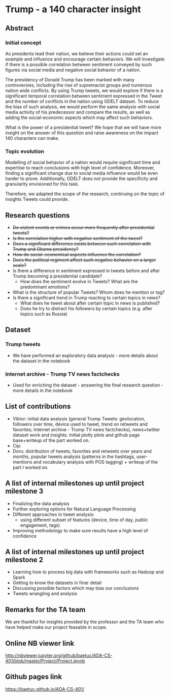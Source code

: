 # Trump - a 140 character insight

## Abstract

### Initial concept
As presidents lead their nation, we believe their actions could set an example and influence and encourage certain behaviors. We will investigate if there is a possible correlation between sentiment conveyed by such figures via social media and negative social behavior of a nation.

The presidency of Donald Trump has been marked with many controversies, including the rise of supremacist groups and numerous nation wide conflicts. By using Trump tweets, we would explore if there is a significant temporal correlation between sentiment expressed in the Tweet and the number of conflicts in the nation using GDELT dataset. To reduce the bias of such analysis, we would perform the same analysis with social media activity of his predecessor and compare the results, as well as adding the social-economic aspects which may affect such behaviors.

What is the power of a presidential tweet? We hope that we will have more insight on the answer of this question and raise awareness on the impact 140 characters can make.

### Topic evolution
Modelling of social behavior of a nation would require significant time and expertise to reach conclusions with high level of confidence. Moreover, finding a significant change due to social media influence would be even harder to prove. Additionally, GDELT does not provide the specificity and granularity envisioned for this task.

Therefore, we adapted the scope of the research, continuing on the topic of insights Tweets could provide.

## Research questions
* ~~Do violent events or crimes occur more frequently after presidential tweets?~~
* ~~Is the correlation higher with negative sentiment of the tweet?~~
* ~~Does a significant difference exists between such correlation with Trump and Obama presidency?~~
* ~~How do social-economical aspects influence the correlation?~~
* ~~Does the political regiment affect such negative behavior on a larger scale?~~
* Is there a difference in sentiment expressed in tweets before and after Trump becoming a presidential candidate?
    * How does the sentiment evolve in Tweets? What are the predominant emotions?
* What is the structure of popular Tweets? Whom does he mention or tag?
* Is there a significant trend in Trump reacting to certain topics in news?
    * What does he tweet about after certain topic in news is published?
    * Does he try to distract his followers by certain topics (e.g. after topics such as Russia)

## Dataset

### Trump tweets
* We have performed an exploratory data analysis - more details about the dataset in the notebook
### Internet archive - Trump TV news factchecks
* Used for enriching the dataset - answering the final research question - more details in the notebook

## List of contributions
* Viktor: initial data analysis (general Trump Tweets: geolocation, followers over time, device used to tweet, trend on retweets and favorites; Internet archive - Trump TV news factchecks), news+twitter dataset work and insights. Initial plotly plots and github page base+writeup of the part worked on.
* Cip:
* Doru: distribution of tweets, favorites and retweets over years and months, popular tweets analysis (patterns in the hashtags, user-mentions and vocabulary analysis with POS tagging) + writeup of the part I worked on.

## A list of internal milestones up until project milestone 3
* Finalizing the data analysis
* Further exploring options for Natural Language Processing
* Different approaches in tweet analysis:
    * using different subset of features (device, time of day, public engagement, tags)
* Improving methodology to make sure results have a high level of confidence

## A list of internal milestones up until project milestone 2
* Learning how to process big data with frameworks such as Hadoop and Spark
* Getting to know the datasets in finer detail
* Discussing possible factors which may bias our conclusions
* Tweets wrangling and analysis

## Remarks for the TA team
We are thankful for insights provided by the professor and the TA team who have helped make our project feasable in scope.

## Online NB viewer link
http://nbviewer.jupyter.org/github/baetuc/ADA-CS-401/blob/master/Project/Project.ipynb

## Github pages link
https://baetuc.github.io/ADA-CS-401/
